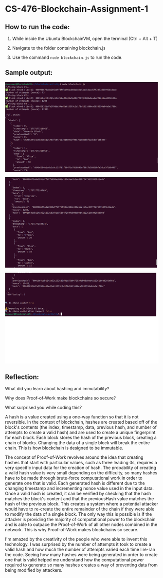 # CS-476-Blockchain-Assignment-1

## How to run the code:

1) While inside the Ubuntu BlockchainVM, open the terminal (Ctrl + Alt + T)

2) Navigate to the folder containing blockchain.js

3) Use the command ` node blockchain.js ` to run the code.

## Sample output:

![console output 1 img](https://github.com/jsb58p/CS-476-Blockchain-Assignment-1/blob/main/console_output1.png?raw=true)

![console output 2 img](https://github.com/jsb58p/CS-476-Blockchain-Assignment-1/blob/main/console_output2.png?raw=true)

![console output 3 img](https://github.com/jsb58p/CS-476-Blockchain-Assignment-1/blob/main/console_output3.png?raw=true)

## Reflection:

What did you learn about hashing and immutability?

Why does Proof-of-Work make blockchains so secure?

What surprised you while coding this?

  A hash is a value created using a one-way function so that it is not reversible. In the context of blockchain, hashes are created based off of the block's contents (the index, timestamp, data, previous hash, and number of attempts to create a valid hash) and are used to create a unique fingerprint for each block. Each block stores the hash of the previous block, creating a chain of blocks. Changing the data of a single block will break the entire chain. This is how blockchain is designed to be immutable. 
  
  The concept of Proof-of-Work revolves around the idea that creating hashes that start with particular values, such as three leading 0s, requires a very specific input data for the creation of hash. The probability of creating a valid hash value is very small depending on the difficulty, so many hashes have to be made through brute-force computational work in order to generate one that is valid. Each generated hash is different due to the changing timestamp and incrementing nonce value used in the input data. Once a valid hash is created, it can be verified by checking that the hash matches the block's content and that the previousHash value matches the hash of the previous block. This creates a system where a potential attacker would have to re-create the entire remainder of the chain if they were able to modify the data of a single block. The only way this is possible is if the attacker is providing the majority of computational power to the blockchain and is able to outpace the Proof-of-Work of all other nodes combined in the network. This is why Proof-of-Work makes blockchains so secure.
  
  I'm amazed by the creativity of the people who were able to invent this technology. I was surprised by the number of attempts it took to create a valid hash and how much the number of attempts varied each time I re-ran the code. Seeing how many hashes were being generated in order to create one that is valid helped me understand how the computational power required to generate so many hashes creates a way of preventing data from being modified by attackers. 

